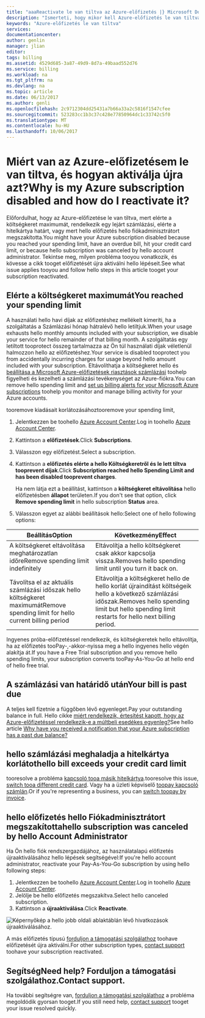 ```yaml
---
title: "aaaReactivate le van tiltva az Azure-előfizetés |} Microsoft Docs"
description: "Ismerteti, hogy mikor kell Azure-előfizetés le van tiltva, és hogyan tooreactivate azt."
keywords: "Azure-előfizetés le van tiltva"
services: 
documentationcenter: 
author: genlin
manager: jlian
editor: 
tags: billing
ms.assetid: 4529d685-3a87-49d9-8d7a-49baad552d76
ms.service: billing
ms.workload: na
ms.tgt_pltfrm: na
ms.devlang: na
ms.topic: article
ms.date: 06/13/2017
ms.author: genli
ms.openlocfilehash: 2c9712304dd25431a7b66a33a2c5816f1547cfee
ms.sourcegitcommit: 523283cc1b3c37c428e77850964dc1c33742c5f0
ms.translationtype: MT
ms.contentlocale: hu-HU
ms.lasthandoff: 10/06/2017
---
```

# <a name="why-is-my-azure-subscription-disabled-and-how-do-i-reactivate-it"></a><span data-ttu-id="238b2-104">Miért van az Azure-előfizetésem le van tiltva, és hogyan aktiválja újra azt?</span><span class="sxs-lookup"><span data-stu-id="238b2-104">Why is my Azure subscription disabled and how do I reactivate it?</span></span>
<span data-ttu-id="238b2-105">Előfordulhat, hogy az Azure-előfizetése le van tiltva, mert elérte a költségkeret maximumát, rendelkezik egy lejárt számlázási, elérte a hitelkártya határt, vagy mert hello előfizetés hello fiókadminisztrátort megszakította.</span><span class="sxs-lookup"><span data-stu-id="238b2-105">You might have your Azure subscription disabled because you reached your spending limit, have an overdue bill, hit your credit card limit, or because hello subscription was canceled by hello account administrator.</span></span> <span data-ttu-id="238b2-106">Tekintse meg, milyen probléma tooyou vonatkozik, és kövesse a cikk tooget előfizetését újra aktiválni hello lépéseit.</span><span class="sxs-lookup"><span data-stu-id="238b2-106">See what issue applies tooyou and follow hello steps in this article tooget your subscription reactivated.</span></span>

## <a name="you-reached-your-spending-limit"></a><span data-ttu-id="238b2-107">Elérte a költségkeret maximumát</span><span class="sxs-lookup"><span data-stu-id="238b2-107">You reached your spending limit</span></span>
<span data-ttu-id="238b2-108">A használati hello havi díjak az előfizetéshez mellékelt kimeríti, ha a szolgáltatás a Számlázási hónap hátralévő hello letiltjuk.</span><span class="sxs-lookup"><span data-stu-id="238b2-108">When your usage exhausts hello monthly amounts included with your subscription, we disable your service for hello remainder of that billing month.</span></span> <span data-ttu-id="238b2-109">A szolgáltatás egy letiltott tooprotect összeg tartalmazza az Ön túl használati díjak véletlenül halmozzon hello az előfizetéshez.</span><span class="sxs-lookup"><span data-stu-id="238b2-109">Your service is disabled tooprotect you from accidentally incurring charges for usage beyond hello amount included with your subscription.</span></span> <span data-ttu-id="238b2-110">Eltávolíthatja a költségkeret hello és [beállítása a Microsoft Azure-előfizetések riasztások számlázási](billing-set-up-alerts.md) toohelp figyelheti és kezelheti a számlázási tevékenységet az Azure-fiókra.</span><span class="sxs-lookup"><span data-stu-id="238b2-110">You can remove hello spending limit and [set up billing alerts for your Microsoft Azure subscriptions](billing-set-up-alerts.md) toohelp you monitor and manage billing activity for your Azure accounts.</span></span>

<span data-ttu-id="238b2-111">tooremove kiadásait korlátozásához</span><span class="sxs-lookup"><span data-stu-id="238b2-111">tooremove your spending limit,</span></span>

1. <span data-ttu-id="238b2-112">Jelentkezzen be toohello [Azure Account Center](https://account.windowsazure.com/Home/Index).</span><span class="sxs-lookup"><span data-stu-id="238b2-112">Log in toohello [Azure Account Center](https://account.windowsazure.com/Home/Index).</span></span>
2. <span data-ttu-id="238b2-113">Kattintson a **előfizetések**.</span><span class="sxs-lookup"><span data-stu-id="238b2-113">Click **Subscriptions**.</span></span>
3. <span data-ttu-id="238b2-114">Válasszon egy előfizetést.</span><span class="sxs-lookup"><span data-stu-id="238b2-114">Select a subscription.</span></span>
4. <span data-ttu-id="238b2-115">Kattintson a **előfizetés elérte a hello Költségkeretről és le lett tiltva tooprevent díjak**.</span><span class="sxs-lookup"><span data-stu-id="238b2-115">Click **Subscription reached hello Spending Limit and has been disabled tooprevent charges**.</span></span>

    <span data-ttu-id="238b2-116">Ha nem látja ezt a beállítást, kattintson a **költségkeret eltávolítása** hello előfizetésben **állapot** területen.</span><span class="sxs-lookup"><span data-stu-id="238b2-116">If you don't see that option, click **Remove spending limit** in hello subscription **Status** area.</span></span>
5. <span data-ttu-id="238b2-117">Válasszon egyet az alábbi beállítások hello:</span><span class="sxs-lookup"><span data-stu-id="238b2-117">Select one of hello following options:</span></span>

| <span data-ttu-id="238b2-118">Beállítás</span><span class="sxs-lookup"><span data-stu-id="238b2-118">Option</span></span> | <span data-ttu-id="238b2-119">Következmény</span><span class="sxs-lookup"><span data-stu-id="238b2-119">Effect</span></span> |
| --- | --- |
| <span data-ttu-id="238b2-120">A költségkeret eltávolítása meghatározatlan időre</span><span class="sxs-lookup"><span data-stu-id="238b2-120">Remove spending limit indefinitely</span></span> |<span data-ttu-id="238b2-121">Eltávolítja a hello költségkeret csak akkor kapcsolja vissza.</span><span class="sxs-lookup"><span data-stu-id="238b2-121">Removes hello spending limit until you turn it back on.</span></span> |
| <span data-ttu-id="238b2-122">Távolítsa el az aktuális számlázási időszak hello költségkeret maximumát</span><span class="sxs-lookup"><span data-stu-id="238b2-122">Remove spending limit for hello current billing period</span></span> |<span data-ttu-id="238b2-123">Eltávolítja a költségkeret hello de hello korlát újraindítást költségeik hello a következő számlázási időszak.</span><span class="sxs-lookup"><span data-stu-id="238b2-123">Removes hello spending limit but hello spending limit restarts for hello next billing period.</span></span> |

<span data-ttu-id="238b2-124">Ingyenes próba-előfizetéssel rendelkezik, és költségkeretek hello eltávolítja, ha az előfizetés tooPay-,-akkor-nyissa meg a hello ingyenes hello végén alakítja át.</span><span class="sxs-lookup"><span data-stu-id="238b2-124">If you have a Free Trial subscription and you remove hello spending limits, your subscription converts tooPay-As-You-Go at hello end of hello free trial.</span></span>

## <a name="your-bill-is-past-due"></a><span data-ttu-id="238b2-125">A számlázási van határidő után</span><span class="sxs-lookup"><span data-stu-id="238b2-125">Your bill is past due</span></span>
<span data-ttu-id="238b2-126">A teljes kell fizetnie a függőben lévő egyenleget.</span><span class="sxs-lookup"><span data-stu-id="238b2-126">Pay your outstanding balance in full.</span></span> <span data-ttu-id="238b2-127">Hello cikke [miért rendelkezik, értesítést kapott, hogy az Azure-előfizetéssel rendelkezik-e a múltbeli esedékes egyenleg?](billing-azure-subscription-past-due-balance.md#how-to-resolve-the-issue)</span><span class="sxs-lookup"><span data-stu-id="238b2-127">See hello article [Why have you received a notification that your Azure subscription has a past due balance?](billing-azure-subscription-past-due-balance.md#how-to-resolve-the-issue)</span></span>

## <a name="hello-bill-exceeds-your-credit-card-limit"></a><span data-ttu-id="238b2-128">hello számlázási meghaladja a hitelkártya korlátot</span><span class="sxs-lookup"><span data-stu-id="238b2-128">hello bill exceeds your credit card limit</span></span>
<span data-ttu-id="238b2-129">tooresolve a probléma [kapcsoló tooa másik hitelkártya](billing-how-to-change-credit-card.md).</span><span class="sxs-lookup"><span data-stu-id="238b2-129">tooresolve this issue, [switch tooa different credit card](billing-how-to-change-credit-card.md).</span></span> <span data-ttu-id="238b2-130">Vagy ha a üzleti képviselő [toopay kapcsoló számlán](https://azure.microsoft.com/pricing/invoicing/).</span><span class="sxs-lookup"><span data-stu-id="238b2-130">Or if you're representing a business, you can [switch toopay by invoice](https://azure.microsoft.com/pricing/invoicing/).</span></span>

## <a name="hello-subscription-was-canceled-by-hello-account-administrator"></a><span data-ttu-id="238b2-131">hello előfizetés hello Fiókadminisztrátort megszakította</span><span class="sxs-lookup"><span data-stu-id="238b2-131">hello subscription was canceled by hello Account Administrator</span></span>
<span data-ttu-id="238b2-132">Ha Ön hello fiók rendszergazdájához, az használatalapú előfizetés újraaktiválásához hello lépések segítségével:</span><span class="sxs-lookup"><span data-stu-id="238b2-132">If you're hello account administrator, reactivate your Pay-As-You-Go subscription by using hello following steps:</span></span>

1. <span data-ttu-id="238b2-133">Jelentkezzen be toohello [Azure Account Center](https://account.windowsazure.com/Home/Index).</span><span class="sxs-lookup"><span data-stu-id="238b2-133">Log in toohello [Azure Account Center](https://account.windowsazure.com/Home/Index).</span></span>
2. <span data-ttu-id="238b2-134">Jelölje be hello előfizetés megszakítva.</span><span class="sxs-lookup"><span data-stu-id="238b2-134">Select hello canceled subscription.</span></span>
3. <span data-ttu-id="238b2-135">Kattintson a **újraaktiválása**.</span><span class="sxs-lookup"><span data-stu-id="238b2-135">Click **Reactivate**.</span></span>

![Képernyőkép a hello jobb oldali ablaktáblán lévő hivatkozások újraaktiválásához.](./media/billing-how-to-cancel-azure-subscription/reactivate-sub.png)

<span data-ttu-id="238b2-137">A más előfizetés típusú [forduljon a támogatási szolgálathoz](https://portal.azure.com/?#blade/Microsoft_Azure_Support/HelpAndSupportBlade) toohave előfizetését újra aktiválni.</span><span class="sxs-lookup"><span data-stu-id="238b2-137">For other subscription types, [contact support](https://portal.azure.com/?#blade/Microsoft_Azure_Support/HelpAndSupportBlade) toohave your subscription reactivated.</span></span>

## <a name="need-help-contact-support"></a><span data-ttu-id="238b2-138">Segítség</span><span class="sxs-lookup"><span data-stu-id="238b2-138">Need help?</span></span> <span data-ttu-id="238b2-139">Forduljon a támogatási szolgálathoz.</span><span class="sxs-lookup"><span data-stu-id="238b2-139">Contact support.</span></span>
<span data-ttu-id="238b2-140">Ha további segítségre van, [forduljon a támogatási szolgálathoz](https://portal.azure.com/?#blade/Microsoft_Azure_Support/HelpAndSupportBlade) a probléma megoldódik gyorsan tooget.</span><span class="sxs-lookup"><span data-stu-id="238b2-140">If you still need help, [contact support](https://portal.azure.com/?#blade/Microsoft_Azure_Support/HelpAndSupportBlade) tooget your issue resolved quickly.</span></span>
